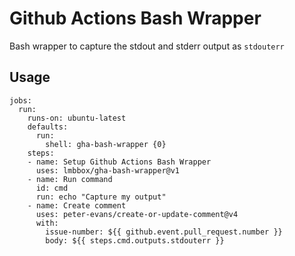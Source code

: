 # Github Actions Bash Wrapper

Bash wrapper to capture the stdout and stderr output as `stdouterr`

## Usage

```
jobs:
  run:
    runs-on: ubuntu-latest
    defaults:
      run:
        shell: gha-bash-wrapper {0}
    steps:
    - name: Setup Github Actions Bash Wrapper
      uses: lmbbox/gha-bash-wrapper@v1
    - name: Run command
      id: cmd
      run: echo "Capture my output"
    - name: Create comment
      uses: peter-evans/create-or-update-comment@v4
      with:
        issue-number: ${{ github.event.pull_request.number }}
        body: ${{ steps.cmd.outputs.stdouterr }}
```
